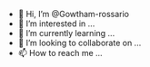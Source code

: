 - 👋 Hi, I’m @Gowtham-rossario
- 👀 I’m interested in ...
- 🌱 I’m currently learning ...
- 💞️ I’m looking to collaborate on ...
- 📫 How to reach me ...

<!---
Gowtham-rossario/Gowtham-rossario is a ✨ special ✨ repository because its `README.md` (this file) appears on your GitHub profile.
You can click the Preview link to take a look at your changes.
--->
